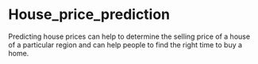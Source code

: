 # House_price_prediction
Predicting house prices can help to determine the selling price of a house of a particular region and can help people to find the right time to buy a home.
